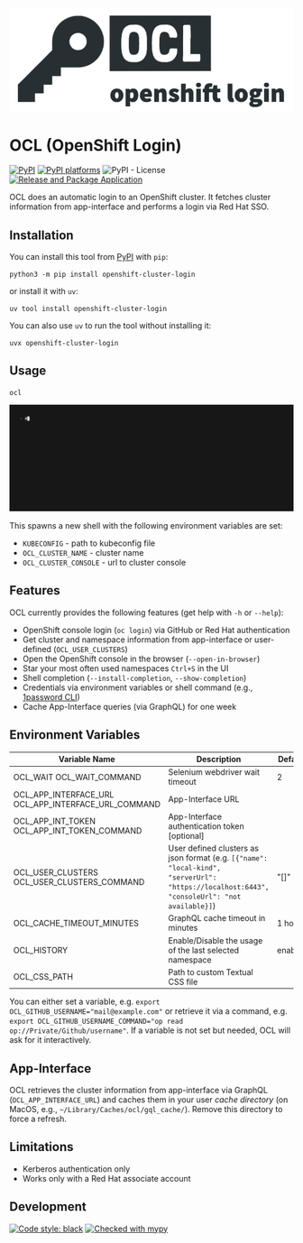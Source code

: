 ![logo](images/logo-white-bg.png)

# OCL (OpenShift Login)

[![PyPI](https://img.shields.io/pypi/v/openshift-cluster-login)][pypi-link]
[![PyPI platforms][pypi-platforms]][pypi-link]
![PyPI - License](https://img.shields.io/pypi/l/openshift-cluster-login)
[![Release and Package Application](https://github.com/chassing/ocl/actions/workflows/release.yaml/badge.svg)](https://github.com/chassing/ocl/actions/workflows/release.yaml)

OCL does an automatic login to an OpenShift cluster. It fetches cluster information from app-interface and performs a login via Red Hat SSO.

## Installation

You can install this tool from [PyPI][pypi-link] with `pip`:

```shell
python3 -m pip install openshift-cluster-login
```

or install it with `uv`:

```shell
uv tool install openshift-cluster-login
```

You can also use `uv` to run the tool without installing it:

```shell
uvx openshift-cluster-login
```

## Usage

```shell
ocl
```

<img src="demo/quickstart.gif"/>

This spawns a new shell with the following environment variables are set:

* `KUBECONFIG` - path to kubeconfig file
* `OCL_CLUSTER_NAME` - cluster name
* `OCL_CLUSTER_CONSOLE` - url to cluster console

## Features

OCL currently provides the following features (get help with `-h` or `--help`):

* OpenShift console login (`oc login`) via GitHub or Red Hat authentication
* Get cluster and namespace information from app-interface or user-defined (`OCL_USER_CLUSTERS`)
* Open the OpenShift console in  the browser (`--open-in-browser`)
* Star your most often used namespaces `Ctrl+S` in the UI
* Shell completion (`--install-completion`, `--show-completion`)
* Credentials via environment variables or shell command (e.g., [1password CLI](https://developer.1password.com/docs/cli/))
* Cache App-Interface queries (via GraphQL) for one week

## Environment Variables

| Variable Name                                       | Description                                                                                                                                 | Default |
| --------------------------------------------------- | ------------------------------------------------------------------------------------------------------------------------------------------- | ------- |
| OCL_WAIT OCL_WAIT_COMMAND                           | Selenium webdriver wait timeout                                                                                                             | 2       |
| OCL_APP_INTERFACE_URL OCL_APP_INTERFACE_URL_COMMAND | App-Interface URL                                                                                                                           |         |
| OCL_APP_INT_TOKEN OCL_APP_INT_TOKEN_COMMAND         | App-Interface authentication token [optional]                                                                                               |         |
| OCL_USER_CLUSTERS OCL_USER_CLUSTERS_COMMAND         | User defined clusters as json format (e.g. `[{"name": "local-kind", "serverUrl": "https://localhost:6443", "consoleUrl": "not available}]`) | "[]"    |
| OCL_CACHE_TIMEOUT_MINUTES                           | GraphQL cache timeout in minutes                                                                                                            | 1 hour  |
| OCL_HISTORY                                         | Enable/Disable the usage of the last selected namespace                                                                                     | enabled |
| OCL_CSS_PATH                                        | Path to custom Textual CSS file                                                                                                             |         |

You can either set a variable, e.g. `export OCL_GITHUB_USERNAME="mail@example.com"` or retrieve it via a command, e.g. `export OCL_GITHUB_USERNAME_COMMAND="op read op://Private/Github/username"`.
If a variable is not set but needed, OCL will ask for it interactively.

## App-Interface

OCL retrieves the cluster information from app-interface via GraphQL (`OCL_APP_INTERFACE_URL`) and caches them
in your user *cache directory* (on MacOS, e.g., `~/Library/Caches/ocl/gql_cache/`).
Remove this directory to force a refresh.

## Limitations

* Kerberos authentication only
* Works only with a Red Hat associate account

## Development

[![Code style: black](https://img.shields.io/badge/code%20style-black-000000.svg)](https://github.com/psf/black)
[![Checked with mypy](http://www.mypy-lang.org/static/mypy_badge.svg)](http://mypy-lang.org/)

[pypi-link]:                https://pypi.org/project/openshift-cluster-login/
[pypi-platforms]:           https://img.shields.io/pypi/pyversions/openshift-cluster-login
